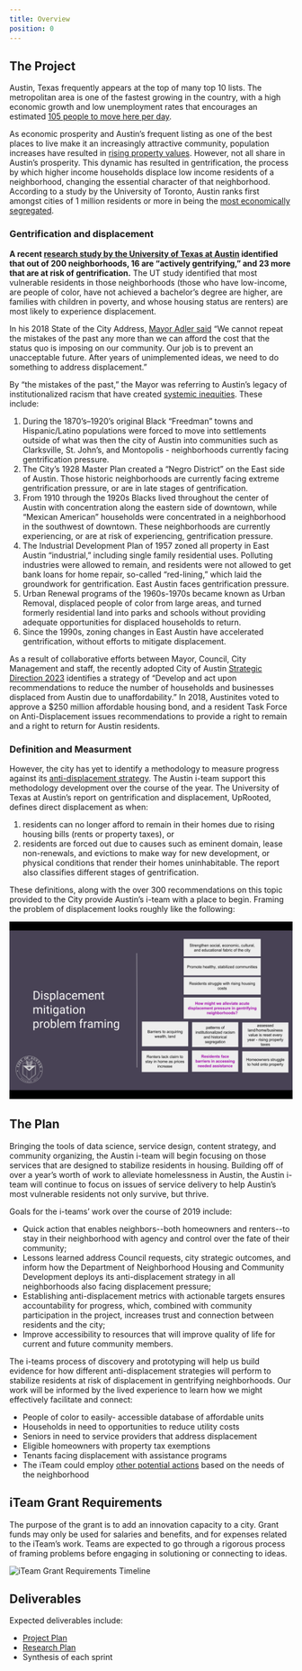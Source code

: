 ```yaml
---
title: Overview
position: 0
---
```


## The Project

Austin, Texas frequently appears at the top of many top 10 lists. The metropolitan area is one of the fastest growing in the country, with a high economic growth and low unemployment rates that encourages an estimated [105 people to move here per day](https://www.austinchamber.com/blog/02-21-2019-austin-migration).

As economic prosperity and Austin’s frequent listing as one of the best places to live make it an increasingly attractive community, population increases have resulted in [rising property values](https://www.austintexas.gov/sites/default/files/files/NHCD/Strategic_Housing_Blueprint_4.24.17__reduced_.pdf). However, not all share in Austin’s prosperity. This dynamic has resulted in gentrification, the process by which higher income households displace low income residents of a neighborhood, changing the essential character of that neighborhood. According to a study by the University of Toronto, Austin ranks first amongst cities of 1 million residents or more in being the [most economically segregated](http://martinprosperity.org/media/Segregated%20City.pdf).

### Gentrification and displacement

**A recent [research study by the University of Texas at Austin](http://sites.utexas.edu/gentrificationproject/) identified that out of 200 neighborhoods, 16 are “actively gentrifying,” and 23 more that are at risk of gentrification.** The UT study identified that most vulnerable residents in those neighborhoods (those who have low-income, are people of color, have not achieved a bachelor’s degree are higher, are families with children in poverty, and whose housing status are renters) are most likely to experience displacement.

In his 2018 State of the City Address, [Mayor Adler said](http://www.mayoradler.com/mayor-adlers-state-of-the-city-address-part-8/) “We cannot repeat the mistakes of the past any more than we can afford the cost that the status quo is imposing on our community. Our job is to prevent an unacceptable future. After years of unimplemented ideas, we need to do something to address displacement.”

By “the mistakes of the past,” the Mayor was referring to Austin’s legacy of institutionalized racism that have created [systemic inequities](https://cityofaustin.github.io/institutional-racism/IRSI_Task_Force_Report-Updated-4-6-17.pdf). These include:

   1. During the 1870’s–1920’s original Black “Freedman” towns and Hispanic/Latino populations were forced to move into settlements outside of what was then the city of Austin into communities such as Clarksville, St. John’s, and Montopolis - neighborhoods currently facing gentrification pressure.
   2. The City’s 1928 Master Plan created a “Negro District” on the East side of Austin. Those historic neighborhoods are currently facing extreme gentrification pressure, or are in late stages of gentrification.
   3. From 1910 through the 1920s Blacks lived throughout the center of Austin with concentration along the eastern side of downtown, while “Mexican American” households were concentrated in a neighborhood in the southwest of downtown. These neighborhoods are currently experiencing, or are at risk of experiencing, gentrification pressure.
   4. The Industrial Development Plan of 1957 zoned all property in East Austin “industrial,” including single family residential uses. Polluting industries were allowed to remain, and residents were not allowed to get bank loans for home repair, so-called “red-lining,” which laid the groundwork for gentrification. East Austin faces gentrification pressure.
   5. Urban Renewal programs of the 1960s-1970s became known as Urban Removal, displaced people of color from large areas, and turned formerly residential land into parks and schools without providing adequate opportunities for displaced households to return.
   6. Since the 1990s, zoning changes in East Austin have accelerated gentrification, without efforts to mitigate displacement.

As a result of collaborative efforts between Mayor, Council, City Management and staff, the recently adopted City of Austin [Strategic Direction 2023](https://austinstrategicplan.bloomfire.com/posts/3301043-austin-strategic-direction-2023-final) identifies a strategy of “Develop and act upon recommendations to reduce the number of households and businesses displaced from Austin due to unaffordability.”  In 2018, Austinites voted to approve a $250 million affordable housing bond, and a resident Task Force on Anti-Displacement issues recommendations to provide a right to remain and a right to return for Austin residents.


### Definition and Measurment

However, the city has yet to identify a methodology to measure progress against its [anti-displacement strategy](https://austinstrategicplan.bloomfire.com/series/3304505/posts/3302571-outcome-metrics-master-list ). The Austin i-team support this methodology development over the course of the year. The University of Texas at Austin’s report on gentrification and displacement, UpRooted, defines direct displacement as when:
   1. residents can no longer afford to remain in their homes due to rising housing bills (rents or property taxes), or
   2. residents are forced out due to causes such as eminent domain, lease non-renewals, and evictions to make way for new development, or physical conditions that render their homes uninhabitable. The report also classifies different stages of gentrification.

These definitions, along with the over 300 recommendations on this topic provided to the City provide Austin’s i-team with a place to begin. Framing the problem of displacement looks roughly like the following:


![Displacement Problem framing](/assets/img/projects/bloomberg-iteam-displacement/displacement-prob-frame.png)


## The Plan

Bringing the tools of data science, service design, content strategy, and community organizing, the Austin i-team will begin focusing on those services that are designed to stabilize residents in housing. Building off of over a year’s worth of work to alleviate homelessness in Austin, the Austin i-team will continue to focus on issues of service delivery to help Austin’s most vulnerable residents not only survive, but thrive.

Goals for the i-teams’ work over the course of 2019 include:

   * Quick action that enables neighbors--both homeowners and renters--to stay in their neighborhood with agency and control over the fate of their community; 
   * Lessons learned address Council requests, city strategic outcomes, and inform how the Department of Neighborhood Housing and Community Development deploys its anti-displacement strategy in all neighborhoods also facing displacement pressure;
   * Establishing anti-displacement metrics with actionable targets ensures accountability for progress, which, combined with community participation in the project, increases trust and connection between residents and the city;
   * Improve accessibility to resources that will improve quality of life for current and future community members.
   
The i-teams process of discovery and prototyping will help us build evidence for how different anti-displacement strategies will perform to stabilize residents at risk of displacement in gentrifying neighborhoods. Our work will be informed by the lived experience to learn how we might effectively facilitate and connect:

   * People of color to easily- accessible database of affordable units
   * Households in need to opportunities to reduce utility costs
   * Seniors in need to service providers that address displacement
   * Eligible homeowners with property tax exemptions
   * Tenants facing displacement with assistance programs
   * The iTeam could employ [other potential actions](https://airtable.com/shrYMtqL09aEhDAjl/tblkvbyzUnWqCKNvh) based on the needs of the neighborhood


## iTeam Grant Requirements

The purpose of the grant is to add an innovation capacity to a city. Grant funds may only be used for salaries and benefits, and for expenses related to the iTeam’s work. Teams are expected to go through a rigorous process of framing problems before engaging in solutioning or connecting to ideas. 

![iTeam Grant Requirements Timeline](/assets/img/projects/bloomberg-iteam/iteam-grant-requirement-timeline.png)


## Deliverables

Expected deliverables include:

* [Project Plan](https://docs.google.com/document/d/1U3ie2l3x8hNtROPeZ3QuJHf0PSVwMrnA5QyY1hWVb0w/edit?usp=sharing)
* [Research Plan](https://docs.google.com/presentation/d/1H8OSRHAAuyK0DgMd4QjnFPYBvfVtByKh3K-L6PSZCMM/edit?usp=sharing)
* Synthesis of each sprint
